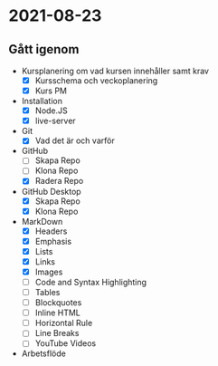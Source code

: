 # 2021-08-23

## Gått igenom

- Kursplanering om vad kursen innehåller samt krav
    - [x] Kursschema och veckoplanering
    - [x] Kurs PM
- Installation
    - [x] Node.JS
    - [x] live-server
- Git
    - [x] Vad det är och varför
- GitHub
    - [ ] Skapa Repo
    - [ ] Klona Repo
    - [x] Radera Repo
- GitHub Desktop
    - [x] Skapa Repo
    - [x] Klona Repo
- MarkDown
    - [x] Headers
    - [x] Emphasis 
    - [x] Lists 
    - [x] Links 
    - [x] Images 
    - [ ] Code and Syntax Highlighting 
    - [ ] Tables 
    - [ ] Blockquotes 
    - [ ] Inline HTML 
    - [ ] Horizontal Rule 
    - [ ] Line Breaks 
    - [ ] YouTube Videos
- Arbetsflöde
